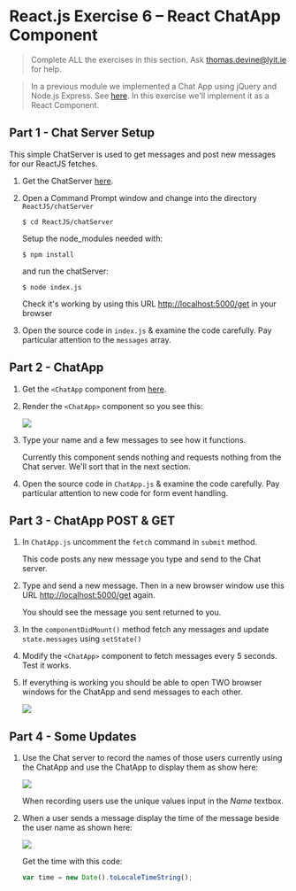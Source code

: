 # React.js Exercise 6 – React ChatApp Component

> Complete ALL the exercises in this section. Ask thomas.devine@lyit.ie for help.

<!-- 
## Fetch latest Repository Branch

```
$ cd /DRIVE/xampp/htdocs/d3
$ git pull --no-edit https://github.com/noucampdotorgRESTAPI2020/ReactJS.git latest
$ git status

``` -->

> In a previous module we implemented a Chat App using jQuery and Node.js Express.  See [here](https://media.heanet.ie/page/2d9df49a25ae7b0f01f13cd0ecc6aa7c).  In this exercise we'll implement it as a React Component.

## Part 1 - Chat Server Setup

This simple ChatServer is used to get messages and post new messages for our ReactJS fetches.  

1.  Get the ChatServer [here](/ReactJS/code).

1.	Open a Command Prompt window and change into the directory `ReactJS/chatServer`

    ```
    $ cd ReactJS/chatServer
    ```

    Setup the node_modules needed with:

    ```
    $ npm install
    ```

    and run the chatServer:

    ```
    $ node index.js
    ```

    Check it's working by using this URL [http://localhost:5000/get](http://localhost:5000/get) in your browser

1.  Open the source code in `index.js` & examine the code carefully.  Pay particular attention to the `messages` array.


## Part 2 - ChatApp

1.  Get the `<ChatApp` component from [here](/ReactJS/code).

1.  Render the `<ChatApp>` component so you see this:

    ![](../images/ChatApp1.png)

1.  Type your name and a few messages to see how it functions.

    Currently this component sends nothing and requests nothing from the Chat server.  We'll sort that in the next section.

1.	Open the source code in `ChatApp.js` & examine the code carefully.  Pay particular attention to new code for form event handling.



## Part 3 - ChatApp POST & GET

1.	In `ChatApp.js` uncomment the `fetch` command in `submit` method.

    This code posts any new message you type and send to the Chat server.

1.  Type and send a new message.  Then in a new browser window use this URL [http://localhost:5000/get](http://localhost:5000/get) again.

    You should see the message you sent returned to you.

1.  In the `componentDidMount()` method fetch any messages and update `state.messages` using `setState()`

1.  Modify the `<ChatApp>` component to fetch messages every 5 seconds.  Test it works.

1.  If everything is working you should be able to open TWO browser windows for the ChatApp and send messages to each other.

    ![](../images/ChatApp2.png)


## Part 4 - Some Updates

1.  Use the Chat server to record the names of those users currently using the ChatApp and use the ChatApp to display them as show here:

    ![](../images/ChatApp3.png)

    When recording users use the unique values input in the _Name_ textbox.

1.  When a user sends a message display the time of the message beside the user name as shown here:

    ![](../images/ChatApp4.png)

    Get the time with this code:

    ```javascript
    var time = new Date().toLocaleTimeString();
    ```
